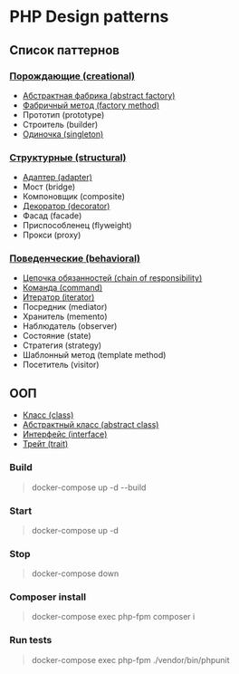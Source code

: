 # PHP Design patterns

## Список паттернов
### [Порождающие (creational)](Patterns/Creational/)
- [Абстрактная фабрика (abstract factory)](Patterns/Creational/AbstractFactory)
- [Фабричный метод (factory method)](Patterns/Creational/FactoryMethod)
- Прототип (prototype)
- Строитель (builder)
- [Одиночка (singleton)](Patterns/Creational/Singleton/)
### [Структурные (structural)](Patterns/Structural/)
- [Адаптер (adapter)](Patterns/Structural/Adapter)
- Мост (bridge)
- Компоновщик (composite)
- [Декоратор (decorator)](Patterns/Structural/Decorator/)
- Фасад (facade)
- Приспособленец (flyweight)
- Прокси (proxy)
### [Поведенческие (behavioral)](Patterns/Behavioral/)
- [Цепочка обязанностей (chain of responsibility)](Patterns/Behavioral/ChainOfResponsibility/)
- [Команда (command)](Patterns/Behavioral/Command)
- [Итератор (iterator)](Patterns/Behavioral/Iterator)
- Посредник (mediator)
- Хранитель (memento)
- Наблюдатель (observer)
- Состояние (state)
- Стратегия (strategy)
- Шаблонный метод (template method)
- Посетитель (visitor)

## ООП
- [Класс (class)](./docs/class.md)
- [Абстрактный класс (abstract class)](./docs/abstract_class.md)
- [Интерфейс (interface)](./docs/interface.md)
- [Трейт (trait)](./docs/trait.md)

### Build
> docker-compose up -d --build

### Start
> docker-compose up -d

### Stop
> docker-compose down
 
### Composer install
> docker-compose exec php-fpm composer i

### Run tests
> docker-compose exec php-fpm ./vendor/bin/phpunit
